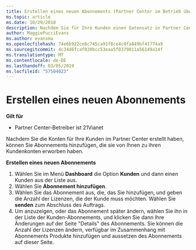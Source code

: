 ```yaml
---
title: Erstellen eines neuen Abonnements (Partner Center im Betrieb über 21Vianet)
ms.topic: article
ms.date: 10/29/2018
description: Nachdem Sie für Ihre Kunden einen Datensatz in Partner Center erstellt haben, können Sie ihnen Abonnements für Produkte im Katalog verkaufen.
author: MaggiePucciEvans
ms.author: evansma
ms.openlocfilehash: 74e6b922ce8c745ca91f8ce4c0fa849bf41774a9
ms.sourcegitcommit: 4c34d6fcaf020bcc53eaa5f0379011a56149a14f
ms.translationtype: MT
ms.contentlocale: de-DE
ms.lasthandoff: 03/05/2019
ms.locfileid: "57584023"
---
```

# <a name="create-a-new-subscription"></a>Erstellen eines neuen Abonnements

**Gilt für**

-   Partner Center-Betreiber ist 21Vianet


Nachdem Sie die Konten für Ihre Kunden im Partner Center erstellt haben, können Sie Abonnements hinzufügen, die sie von Ihnen zu ihren Kundenkonten erworben haben.

**Erstellen eines neuen Abonnements**

1.  Wählen Sie im Menü **Dashboard** die Option **Kunden** und dann einen Kunden aus der Liste aus.
2.  Wählen Sie **Abonnement hinzufügen**.
3.  Wählen Sie das Abonnement aus, die, das Sie hinzufügen, und geben die Anzahl der Lizenzen, die der Kunde muss möchten. Wählen Sie **senden** zum Abschluss des Auftrags.
4.  Um anzuzeigen, oder das Abonnement später ändern, wählen Sie ihn in der Liste der Kunden-Abonnements, und klicken Sie dann Ihre Änderungen auf der Seite "Details" des Abonnements. Sie können die Anzahl der Lizenzen ändern, verfügbar im Zusammenhang mit Abonnements Produkte hinzufügen und aussetzen des Abonnements auf dieser Seite.   


